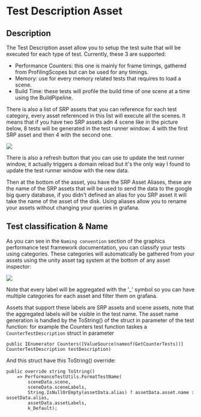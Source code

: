 # Test Description Asset

## Description

The Test Description asset allow you to setup the test suite that will be executed for each type of test. Currently, these 3 are supported:
- Performance Counters: this one is mainly for frame timings, gathered from ProfilingScopes but can be used for any timings.
- Memory: use for every memory related tests that requires to load a scene.
- Build Time: these tests will profile the build time of one scene at a time using the BuildPipeline.

There is also a list of SRP assets that you can reference for each test category, every asset referenced in this list will execute all the scenes. It means that if you have two SRP assets adn 4 scene like in the picture below, 8 tests will be generated in the test runner window: 4 with the first SRP asset and then 4 with the second one.

![](Images/TestAssetDescription.png)

There is also a refresh button that you can use to update the test runner window, it actually triggers a domain reload but it's the only way I found to update the test runner window with the new data.

Then at the bottom of the asset, you have the SRP Asset Aliases, these are the name of the SRP assets that will be used to send the data to the google big query database, if you didn't defined an alias for you SRP asset it will take the name of the asset of the disk. Using aliases allow you to rename your assets without changing your queries in grafana.

## Test classification & Name

As you can see in the `Naming convention` section of the graphics performance test framework documentation, you can classify your tests using categories.
These categories will automatically be gathered from your assets using the unity asset tag system at the bottom of any asset inspector:

![](Images/AssetLabels.png)

Note that every label will be aggregated with the '_' symbol so you can have multiple categories for each asset and filter them on grafana.

Assets that support these labels are SRP assets and scene assets, note that the aggregated labels will be visible in the test name. The asset name generation is handled by the ToString() of the struct in parameter of the test function: for example the Counters test function taskes a `CounterTestDescription` struct in parameter
```CSharp
public IEnumerator Counters([ValueSource(nameof(GetCounterTests))] CounterTestDescription testDescription)
```
And this struct have this ToString() override:
```CSharp
public override string ToString()
    => PerformanceTestUtils.FormatTestName(
        sceneData.scene,
        sceneData.sceneLabels,
        String.IsNullOrEmpty(assetData.alias) ? assetData.asset.name : assetData.alias,
        assetData.assetLabels,
        k_Default);
```
